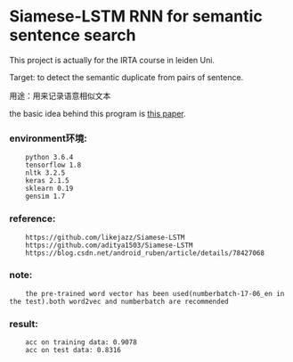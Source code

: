 Siamese-LSTM RNN for semantic sentence search
==== 

This project is actually for the IRTA course in leiden Uni.



Target:
    to detect the semantic duplicate from pairs of sentence.
    
用途：用来记录语意相似文本


the basic idea behind this program is [this paper](http://www.mit.edu/~jonasm/info/MuellerThyagarajan_AAAI16.pdf).

### environment环境:
```
    python 3.6.4
    tensorflow 1.8
    nltk 3.2.5
    keras 2.1.5
    sklearn 0.19
    gensim 1.7

```

### reference:
```
    https://github.com/likejazz/Siamese-LSTM
    https://github.com/aditya1503/Siamese-LSTM
    https://blog.csdn.net/android_ruben/article/details/78427068
```

### note:
```
    the pre-trained word vector has been used(numberbatch-17-06_en in the test).both word2vec and numberbatch are recommended
```


### result:
```
    acc on training data: 0.9078
    acc on test data: 0.8316
```

